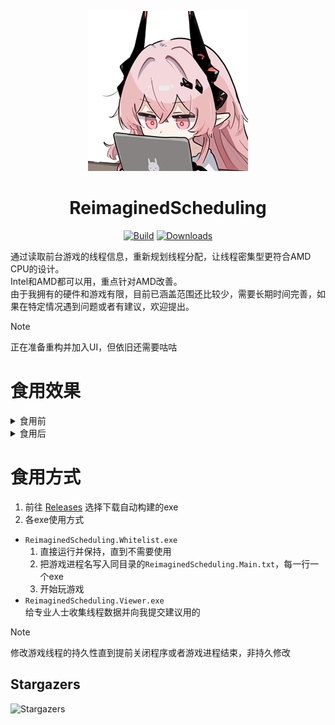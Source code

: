 <div align="center">

[![Logo](./logo-118589293_p02.png)]()

# ReimaginedScheduling

[Build]: https://img.shields.io/github/actions/workflow/status/Yukiriri/ReimaginedScheduling/build.yml?style=for-the-badge
[Downloads]: https://img.shields.io/github/downloads/Yukiriri/ReimaginedScheduling/total?style=for-the-badge
[Actions]: https://github.com/Yukiriri/ReimaginedScheduling/actions/workflows/build.yml
[Releases]: https://github.com/Yukiriri/ReimaginedScheduling/releases
[Stargazers]: https://starchart.cc/Yukiriri/ReimaginedScheduling.svg?variant=adaptive

[![Build]][Actions]
[![Downloads]][Releases]

</div>

通过读取前台游戏的线程信息，重新规划线程分配，让线程密集型更符合AMD CPU的设计。  
Intel和AMD都可以用，重点针对AMD改善。  
由于我拥有的硬件和游戏有限，目前已涵盖范围还比较少，需要长期时间完善，如果在特定情况遇到问题或者有建议，欢迎提出。  

> [!NOTE]
> 正在准备重构并加入UI，但依旧还需要咕咕  

# 食用效果
<details>
<summary>食用前</summary>

![](./img/before.png)

</details>

<details>
<summary>食用后</summary>

![](./img/after.png)

</details>

# 食用方式
1. 前往 [Releases] 选择下载自动构建的exe  
2. 各exe使用方式  
- `ReimaginedScheduling.Whitelist.exe`  
  1. 直接运行并保持，直到不需要使用  
  2. 把游戏进程名写入同目录的`ReimaginedScheduling.Main.txt`，每一行一个exe  
  3. 开始玩游戏  
- `ReimaginedScheduling.Viewer.exe`  
  给专业人士收集线程数据并向我提交建议用的  

> [!NOTE]
> 修改游戏线程的持久性直到提前关闭程序或者游戏进程结束，非持久修改  

## Stargazers
![Stargazers]
